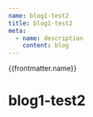 ```yaml
---
name: blog1-test2
title: blog1-test2
meta:
  - name: description
    content: blog 
---
```

{{frontmatter.name}}
# blog1-test2